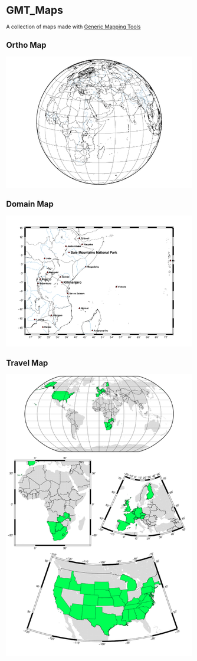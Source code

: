 # GMT_Maps
A collection of maps made with [Generic Mapping Tools](http://gmt.soest.hawaii.edu/)

## Ortho Map
![ortho_map](/eastafrica/africa_orotho.png)

## Domain Map
![domain_map](/eastafrica/jro_domain.png)

## Travel Map
![travel_map](/travelmap/travelmap_world.png)
